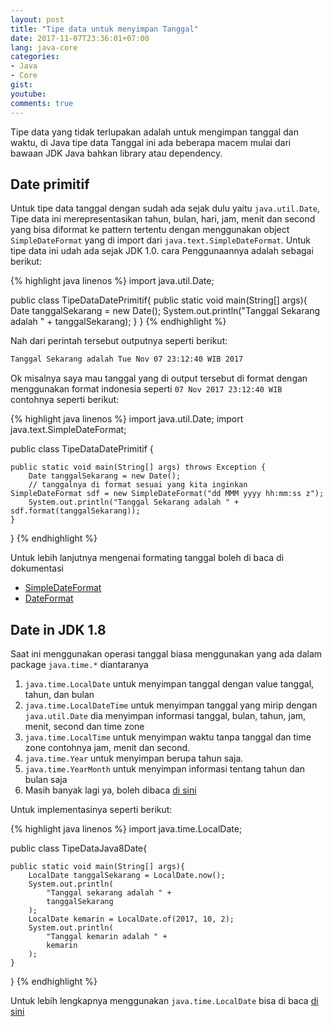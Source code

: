 ```yaml
---
layout: post
title: "Tipe data untuk menyimpan Tanggal"
date: 2017-11-07T23:36:01+07:00
lang: java-core
categories:
- Java
- Core
gist: 
youtube: 
comments: true
---
```


Tipe data yang tidak terlupakan adalah untuk mengimpan tanggal dan waktu, di Java tipe data Tanggal ini ada beberapa macem mulai dari bawaan JDK Java bahkan library atau dependency.

## Date primitif

Untuk tipe data tanggal dengan sudah ada sejak dulu yaitu `java.util.Date`, Tipe data ini merepresentasikan tahun, bulan, hari, jam, menit dan second yang bisa diformat ke pattern tertentu dengan menggunakan object `SimpleDateFormat` yang di import dari `java.text.SimpleDateFormat`. Untuk tipe data ini udah ada sejak JDK 1.0. cara Penggunaannya adalah sebagai berikut:

{% highlight java linenos %}
import java.util.Date;

public class TipeDataDatePrimitif{
    public static void main(String[] args){
        Date tanggalSekarang = new Date();
        System.out.println("Tanggal Sekarang adalah " + tanggalSekarang);
    }
}
{% endhighlight %}

Nah dari perintah tersebut outputnya seperti berikut:

```sh
Tanggal Sekarang adalah Tue Nov 07 23:12:40 WIB 2017
```

Ok misalnya saya mau tanggal yang di output tersebut di format dengan menggunakan format indonesia seperti `07 Nov 2017 23:12:40 WIB` contohnya seperti berikut:

{% highlight java linenos %}
import java.util.Date;
import java.text.SimpleDateFormat;

public class TipeDataDatePrimitif {

    public static void main(String[] args) throws Exception {
        Date tanggalSekarang = new Date();
        // tanggalnya di format sesuai yang kita inginkan
	SimpleDateFormat sdf = new SimpleDateFormat("dd MMM yyyy hh:mm:ss z");
        System.out.println("Tanggal Sekarang adalah " + sdf.format(tanggalSekarang));
    }
}
{% endhighlight %}

Untuk lebih lanjutnya mengenai formating tanggal boleh di baca di dokumentasi 

- [SimpleDateFormat](https://docs.oracle.com/javase/7/docs/api/java/text/SimpleDateFormat.html)
- [DateFormat](https://docs.oracle.com/javase/7/docs/api/java/text/DateFormat.html)

## Date in JDK 1.8

Saat ini menggunakan operasi tanggal biasa menggunakan yang ada dalam package `java.time.*` diantaranya 

1. `java.time.LocalDate` untuk menyimpan tanggal dengan value tanggal, tahun, dan bulan
2. `java.time.LocalDateTime` untuk menyimpan tanggal yang mirip dengan `java.util.Date` dia menyimpan informasi tanggal, bulan, tahun, jam, menit, second dan time zone
3. `java.time.LocalTime` untuk menyimpan waktu tanpa tanggal dan time zone contohnya jam, menit dan second.
4. `java.time.Year` untuk menyimpan berupa tahun saja.
5. `java.time.YearMonth` untuk menyimpan informasi tentang tahun dan bulan saja
6. Masih banyak lagi ya, boleh dibaca [di sini](https://docs.oracle.com/javase/8/docs/api/java/time/package-summary.html)

Untuk implementasinya seperti berikut:

{% highlight java linenos %}
import java.time.LocalDate;

public class TipeDataJava8Date{

    public static void main(String[] args){
        LocalDate tanggalSekarang = LocalDate.now();
        System.out.println(
            "Tanggal sekarang adalah " + 
            tanggalSekarang
        );
        LocalDate kemarin = LocalDate.of(2017, 10, 2);
        System.out.println(
            "Tanggal kemarin adalah " + 
            kemarin
        );
    }
}
{% endhighlight %}

Untuk lebih lengkapnya menggunakan `java.time.LocalDate` bisa di baca [di sini](https://docs.oracle.com/javase/8/docs/api/java/time/LocalDate.html)